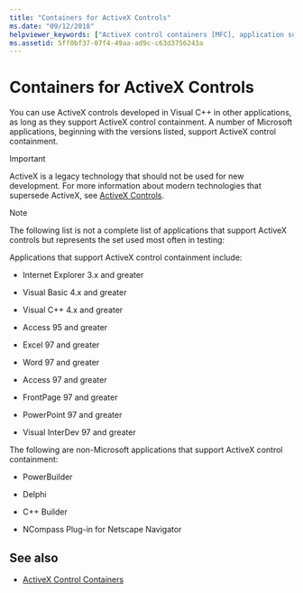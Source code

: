 ```yaml
---
title: "Containers for ActiveX Controls"
ms.date: "09/12/2018"
helpviewer_keywords: ["ActiveX control containers [MFC], application support"]
ms.assetid: 5ff0bf37-07f4-49aa-ad9c-c63d3756243a
---
```

# Containers for ActiveX Controls

You can use ActiveX controls developed in Visual C++ in other applications, as long as they support ActiveX control containment. A number of Microsoft applications, beginning with the versions listed, support ActiveX control containment.

>[!IMPORTANT]
> ActiveX is a legacy technology that should not be used for new development. For more information about modern technologies that supersede ActiveX, see [ActiveX Controls](activex-controls.md).

> [!NOTE]
>  The following list is not a complete list of applications that support ActiveX controls but represents the set used most often in testing:

Applications that support ActiveX control containment include:

- Internet Explorer 3.x and greater

- Visual Basic 4.x and greater

- Visual C++ 4.x and greater

- Access 95 and greater

- Excel 97 and greater

- Word 97 and greater

- Access 97 and greater

- FrontPage 97 and greater

- PowerPoint 97 and greater

- Visual InterDev 97 and greater

The following are non-Microsoft applications that support ActiveX control containment:

- PowerBuilder

- Delphi

- C++ Builder

- NCompass Plug-in for Netscape Navigator

## See also

- [ActiveX Control Containers](../mfc/activex-control-containers.md)

